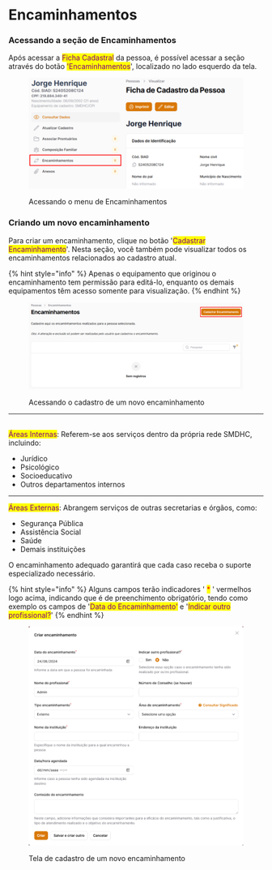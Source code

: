 # Encaminhamentos

### Acessando a seção de Encaminhamentos

Após acessar a <mark style="color:purple;">Ficha Cadastral</mark> da pessoa, é possível acessar a seção através do botão <mark style="color:purple;">'Encaminhamentos</mark>', localizado no lado esquerdo da tela.

<figure><img src="../.gitbook/assets/image (2) (1) (1) (1) (1).png" alt=""><figcaption><p>Acessando o menu de Encaminhamentos</p></figcaption></figure>

### Criando um novo encaminhamento

Para criar um encaminhamento, clique no botão '<mark style="color:purple;">Cadastrar Encaminhamento</mark>'. Nesta seção, você também pode visualizar todos os encaminhamentos relacionados ao cadastro atual.

{% hint style="info" %}
Apenas o equipamento que originou o encaminhamento tem permissão para editá-lo, enquanto os demais equipamentos têm acesso somente para visualização.
{% endhint %}

<figure><img src="../.gitbook/assets/image (7).png" alt=""><figcaption><p>Acessando o cadastro de um novo encaminhamento</p></figcaption></figure>

***

\
<mark style="color:purple;">Áreas Internas</mark>: Referem-se aos serviços dentro da própria rede SMDHC, incluindo:

* Jurídico
* Psicológico
* Socioeducativo
* Outros departamentos internos

***

<mark style="color:purple;">Áreas Externas</mark>: Abrangem serviços de outras secretarias e órgãos, como:

* Segurança Pública
* Assistência Social
* Saúde
* Demais instituições

O encaminhamento adequado garantirá que cada caso receba o suporte especializado necessário.

{% hint style="info" %}
Alguns campos terão indicadores ' <mark style="color:red;">\*</mark> ' vermelhos logo acima, indicando que é de preenchimento obrigatório, tendo como exemplo os campos de '<mark style="color:purple;">Data do Encaminhamento'</mark> e '<mark style="color:purple;">Indicar outro profissional?</mark>'
{% endhint %}

<figure><img src="../.gitbook/assets/image (6).png" alt=""><figcaption><p>Tela de cadastro de um novo encaminhamento</p></figcaption></figure>

